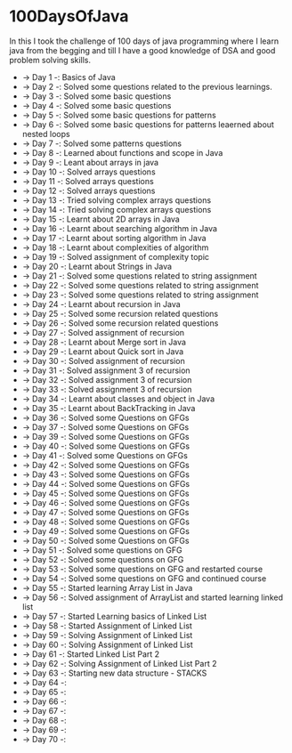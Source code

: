 # 100DaysOfJava
In this I took the challenge of 100 days of java programming where I learn java from the begging and till I have a good knowledge of DSA and good problem solving skills.

* -> Day 1 -: Basics of Java
* -> Day 2 -: Solved some questions related to the previous learnings.
* -> Day 3 -: Solved some basic questions
* -> Day 4 -: Solved some basic questions
* -> Day 5 -: Solved some basic questions for patterns
* -> Day 6 -: Solved some basic questions for patterns leaerned about nested loops
* -> Day 7 -: Solved some patterns questions
* -> Day 8 -: Learned about functions and scope in Java
* -> Day 9 -: Leant about arrays in java
* -> Day 10 -: Solved arrays questions
* -> Day 11 -: Solved arrays questions
* -> Day 12 -: Solved arrays questions
* -> Day 13 -: Tried solving complex arrays questions
* -> Day 14 -: Tried solving complex arrays questions
* -> Day 15 -: Learnt about 2D arrays in Java
* -> Day 16 -: Learnt about searching algorithm in Java
* -> Day 17 -: Learnt about sorting algorithm in Java
* -> Day 18 -: Learnt about complexities of algorithm
* -> Day 19 -: Solved assignment of complexity topic
* -> Day 20 -: Learnt about Strings in Java
* -> Day 21 -: Solved some questions related to string assignment
* -> Day 22 -: Solved some questions related to string assignment
* -> Day 23 -: Solved some questions related to string assignment
* -> Day 24 -: Learnt about recursion in Java
* -> Day 25 -: Solved some recursion related questions
* -> Day 26 -: Solved some recursion related questions
* -> Day 27 -: Solved assignment of recursion
* -> Day 28 -: Learnt about Merge sort in Java
* -> Day 29 -: Learnt about Quick sort in Java
* -> Day 30 -: Solved assignment of recursion
* -> Day 31 -: Solved assignment 3 of recursion
* -> Day 32 -: Solved assignment 3 of recursion
* -> Day 33 -: Solved assignment 3 of recursion
* -> Day 34 -: Learnt about classes and object in Java
* -> Day 35 -: Learnt about BackTracking in Java
* -> Day 36 -: Solved some Questions on GFGs 
* -> Day 37 -: Solved some Questions on GFGs 
* -> Day 39 -: Solved some Questions on GFGs 
* -> Day 40 -: Solved some Questions on GFGs 
* -> Day 41 -: Solved some Questions on GFGs 
* -> Day 42 -: Solved some Questions on GFGs 
* -> Day 43 -: Solved some Questions on GFGs 
* -> Day 44 -: Solved some Questions on GFGs 
* -> Day 45 -: Solved some Questions on GFGs 
* -> Day 46 -: Solved some Questions on GFGs 
* -> Day 47 -: Solved some Questions on GFGs 
* -> Day 48 -: Solved some Questions on GFGs 
* -> Day 49 -: Solved some Questions on GFGs 
* -> Day 50 -: Solved some Questions on GFGs 
* -> Day 51 -: Solved some questions on GFG
* -> Day 52 -: Solved some questions on GFG
* -> Day 53 -: Solved some questions on GFG and restarted course
* -> Day 54 -: Solved some questions on GFG and continued course
* -> Day 55 -: Started learning Array List in Java
* -> Day 56 -: Solved assignment of ArrayList and started learning linked list
* -> Day 57 -: Started Learning basics of Linked List
* -> Day 58 -: Started Assignment of Linked List
* -> Day 59 -: Solving Assignment of Linked List
* -> Day 60 -: Solving Assignment of Linked List
* -> Day 61 -: Started Linked List Part 2 
* -> Day 62 -: Solving Assignment of Linked List Part 2 
* -> Day 63 -: Starting new data structure - STACKS
* -> Day 64 -: 
* -> Day 65 -: 
* -> Day 66 -: 
* -> Day 67 -: 
* -> Day 68 -: 
* -> Day 69 -: 
* -> Day 70 -: 